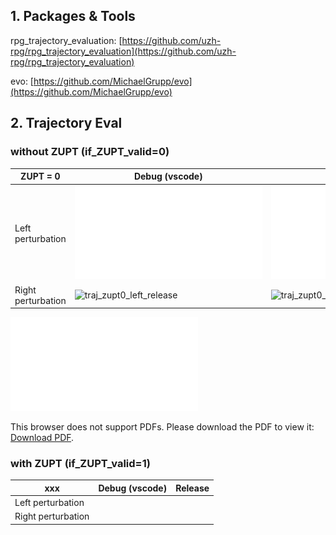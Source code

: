 ## 1. Packages & Tools
rpg_trajectory_evaluation: [https://github.com/uzh-rpg/rpg_trajectory_evaluation](https://github.com/uzh-rpg/rpg_trajectory_evaluation)

evo: [https://github.com/MichaelGrupp/evo](https://github.com/MichaelGrupp/evo)


## 2. Trajectory Eval
###  without ZUPT (if_ZUPT_valid=0)
|ZUPT = 0         |Debug (vscode)                 |Release                      |
|----------------|-------------------------------|-----------------------------|
|Left perturbation|![traj_zupt0_left_release](traj_zupt0_left_release/plots/traj_est/trajectory_top_sim3_-1.pdf)            | ![traj_zupt0_right_release](/eval/traj_zupt0_left_release/plots/traj_est/trajectory_top_sim3_-1.pdf)           |
|Right perturbation | ![traj_zupt0_left_release](https://drive.google.com/file/d/1mq1pWBClJM5PBQld4LJGINx4BkE6Ruq9/view?usp=sharing)           |![traj_zupt0_left_release](https://drive.google.com/file/d/1mq1pWBClJM5PBQld4LJGINx4BkE6Ruq9/view?usp=sharing)            |



<object data="traj_zupt0_left_release/plots/traj_est/trajectory_top_sim3_-1.pdf" type="application/pdf" width="700px" height="700px">
    <embed src="traj_zupt0_left_release/plots/traj_est/trajectory_top_sim3_-1.pdf">
        <p>This browser does not support PDFs. Please download the PDF to view it: <a href="traj_zupt0_left_release/plots/traj_est/trajectory_top_sim3_-1.pdf">Download PDF</a>.</p>
    </embed>
</object>





###  with ZUPT (if_ZUPT_valid=1)
|xxx          |Debug (vscode)                 |Release                      |
|----------------|-------------------------------|-----------------------------|
|Left perturbation|            |            |
|Right perturbation |            |            |
